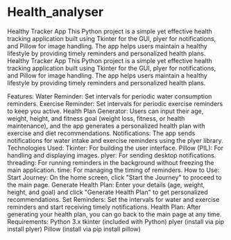 # Health_analyser
Healthy Tracker App This Python project is a simple yet effective health tracking application built using Tkinter for the GUI, plyer for notifications, and Pillow for image handling. The app helps users maintain a healthy lifestyle by providing timely reminders and personalized health plans. 
Healthy Tracker App
This Python project is a simple yet effective health tracking application built using Tkinter for the GUI, plyer for notifications, and Pillow for image handling. The app helps users maintain a healthy lifestyle by providing timely reminders and personalized health plans.

Features:
Water Reminder: Set intervals for periodic water consumption reminders.
Exercise Reminder: Set intervals for periodic exercise reminders to keep you active.
Health Plan Generator: Users can input their age, weight, height, and fitness goal (weight loss, fitness, or health maintenance), and the app generates a personalized health plan with exercise and diet recommendations.
Notifications: The app sends notifications for water intake and exercise reminders using the plyer library.
Technologies Used:
Tkinter: For building the user interface.
Pillow (PIL): For handling and displaying images.
plyer: For sending desktop notifications.
threading: For running reminders in the background without freezing the main application.
time: For managing the timing of reminders.
How to Use:
Start Journey: On the home screen, click "Start the Journey" to proceed to the main page.
Generate Health Plan: Enter your details (age, weight, height, and goal) and click "Generate Health Plan" to get personalized recommendations.
Set Reminders: Set the intervals for water and exercise reminders and start receiving timely notifications.
Health Plan: After generating your health plan, you can go back to the main page at any time.
Requirements:
Python 3.x
tkinter (included with Python)
plyer (install via pip install plyer)
Pillow (install via pip install pillow)
